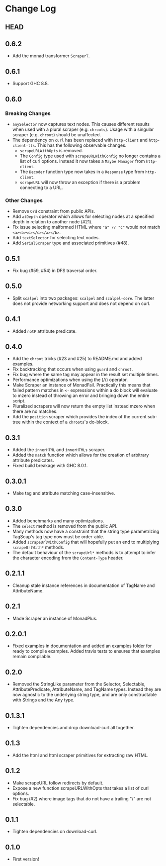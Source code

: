 # Change Log

## HEAD

## 0.6.2

- Add the monad transformer `ScraperT`.

## 0.6.1

- Support GHC 8.8.

## 0.6.0

### Breaking Changes

- `anySelector` now captures text nodes. This causes different results when used
  with a plural scraper (e.g. `chroots`). Usage with a singular scraper (e.g.
  `chroot`) should be unaffected.
- The dependency on `curl` has been replaced with `http-client` and
  `http-client-tls`. This has the following observable changes.
  - `scrapeURLWithOpts` is removed.
  - The `Config` type used with `scrapeURLWithConfig` no longer contains a list
    of curl options. Instead it now takes a `Maybe Manager` from `http-client`.
  - The `Decoder` function type now takes in a `Response` type from
    `http-client`.
  - `scrapeURL` will now throw an exception if there is a problem connecting to
     a URL.

### Other Changes

- Remove `Ord` constraint from public APIs.
- Add `atDepth` operator which allows for selecting nodes at a specified depth
  in relation to another node (#21).
- Fix issue selecting malformed HTML where `"a" // "c"` would not match
  `<a><b><c></c></a></b>`.
- Add `textSelector` for selecting text nodes.
- Add `SerialScraper` type and associated primitives (#48).

## 0.5.1

- Fix bug (#59, #54) in DFS traversal order.

## 0.5.0

- Split `scalpel` into two packages: `scalpel` and `scalpel-core`. The latter
  does not provide networking support and does not depend on curl.

## 0.4.1

- Added `notP` attribute predicate.

## 0.4.0

- Add the `chroot` tricks (#23 and #25) to README.md and added examples.
- Fix backtracking that occurs when using `guard` and `chroot`.
- Fix bug where the same tag may appear in the result set multiple times.
- Performance optimizations when using the (//) operator.
- Make Scraper an instance of MonadFail. Practically this means that failed
  pattern matches in `<-` expressions within a do block will evaluate to mzero
  instead of throwing an error and bringing down the entire script.
- Pluralized scrapers will now return the empty list instead mzero when there
  are no matches.
- Add the `position` scraper which provides the index of the current sub-tree
  within the context of a `chroots`'s do-block.

## 0.3.1

- Added the `innerHTML` and `innerHTMLs` scraper.
- Added the `match` function which allows for the creation of arbitrary
  attribute predicates.
- Fixed build breakage with GHC 8.0.1.

## 0.3.0.1

- Make tag and attribute matching case-insensitive.

## 0.3.0

- Added benchmarks and many optimizations.
- The `select` method is removed from the public API.
- Many methods now have a constraint that the string type parametrizing
  TagSoup's tag type now must be order-able.
- Added `scrapeUrlWithConfig` that will hopefully put an end to multiplying
  `scrapeUrlWith*` methods.
- The default behaviour of the `scrapeUrl*` methods is to attempt to infer the
  character encoding from the `Content-Type` header.

## 0.2.1.1

- Cleanup stale instance references in documentation of TagName and
  AttributeName.

## 0.2.1

- Made Scraper an instance of MonadPlus.

## 0.2.0.1

- Fixed examples in documentation and added an examples folder for ready to
  compile examples. Added travis tests to ensures that examples remain
  compilable.

## 0.2.0

- Removed the StringLike parameter from the Selector, Selectable,
  AttributePredicate, AttributeName, and TagName types. Instead they are now
  agnostic to the underlying string type, and are only constructable with
  Strings and the Any type.

## 0.1.3.1

- Tighten dependencies and drop download-curl all together.

## 0.1.3

- Add the html and html scraper primitives for extracting raw HTML.

## 0.1.2

- Make scrapeURL follow redirects by default.
- Expose a new function scrapeURLWithOpts that takes a list of curl options.
- Fix bug (#2) where image tags that do not have a trailing "/" are not
  selectable.

## 0.1.1

- Tighten dependencies on download-curl.

## 0.1.0

- First version!
